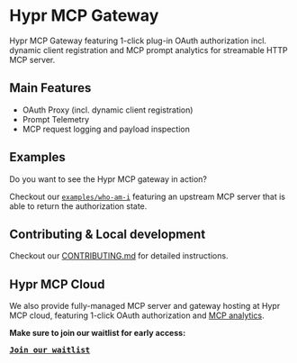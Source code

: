 # Hypr MCP Gateway

Hypr MCP Gateway featuring 1-click plug-in OAuth authorization incl. dynamic client registration
and MCP prompt analytics for streamable HTTP MCP server.

## Main Features

- OAuth Proxy (incl. dynamic client registration)
- Prompt Telemetry
- MCP request logging and payload inspection

## Examples

Do you want to see the Hypr MCP gateway in action?

Checkout our [`examples/who-am-i`](examples/who-am-i/README.md) featuring an upstream MCP server that
is able to return the authorization state.

## Contributing & Local development

Checkout our [CONTRIBUTING.md](./CONTRIBUTING.md) for detailed instructions.

## Hypr MCP Cloud

We also provide fully-managed MCP server and gateway hosting at Hypr MCP cloud, featuring
1-click OAuth authorization and [MCP analytics](https://hyprmcp.com/mcp-analytics/).

**Make sure to join our waitlist for early access:**

[<kbd>**Join our waitlist**</kbd>](https://hyprmcp.com/waitlist/)
